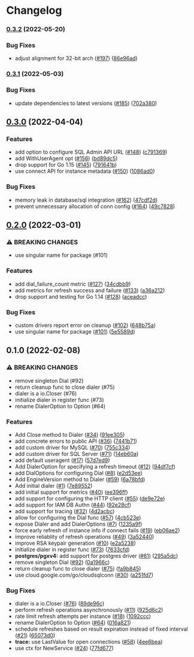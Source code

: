 # Changelog

### [0.3.2](https://github.com/GoogleCloudPlatform/cloud-sql-go-connector/compare/v0.3.1...v0.3.2) (2022-05-20)


### Bug Fixes

* adjust alignment for 32-bit arch ([#197](https://github.com/GoogleCloudPlatform/cloud-sql-go-connector/issues/197)) ([86e96ad](https://github.com/GoogleCloudPlatform/cloud-sql-go-connector/commit/86e96adf30cbc82ba170dc70ce4d0694a3b595ce))

### [0.3.1](https://github.com/GoogleCloudPlatform/cloud-sql-go-connector/compare/v0.3.0...v0.3.1) (2022-05-03)


### Bug Fixes

* update dependencies to latest versions ([#185](https://github.com/GoogleCloudPlatform/cloud-sql-go-connector/issues/185)) ([702a380](https://github.com/GoogleCloudPlatform/cloud-sql-go-connector/commit/702a3802d0383c0d71277779d80d62a5e5c23157))

## [0.3.0](https://github.com/GoogleCloudPlatform/cloud-sql-go-connector/compare/v0.2.0...v0.3.0) (2022-04-04)


### Features

* add option to configure SQL Admin API URL ([#148](https://github.com/GoogleCloudPlatform/cloud-sql-go-connector/issues/148)) ([c791369](https://github.com/GoogleCloudPlatform/cloud-sql-go-connector/commit/c79136972083480d16f65a4696a7747bae942afe))
* add WithUserAgent opt ([#156](https://github.com/GoogleCloudPlatform/cloud-sql-go-connector/issues/156)) ([bd89dc5](https://github.com/GoogleCloudPlatform/cloud-sql-go-connector/commit/bd89dc50bb50d1d6ff9cf5a146071b307a54683a))
* drop support for Go 1.15 ([#145](https://github.com/GoogleCloudPlatform/cloud-sql-go-connector/issues/145)) ([791641b](https://github.com/GoogleCloudPlatform/cloud-sql-go-connector/commit/791641bb2d0ab93955b218b9bc6f5335b8ead243))
* use connect API for instance metadata ([#150](https://github.com/GoogleCloudPlatform/cloud-sql-go-connector/issues/150)) ([1086ad0](https://github.com/GoogleCloudPlatform/cloud-sql-go-connector/commit/1086ad01cc7907051147d572f4f27ab1ba538027))


### Bug Fixes

* memory leak in database/sql integration ([#162](https://github.com/GoogleCloudPlatform/cloud-sql-go-connector/issues/162)) ([47cdf2d](https://github.com/GoogleCloudPlatform/cloud-sql-go-connector/commit/47cdf2da2230801b591bf4f459bfcbe7e9432cd1))
* prevent unnecessary allocation of conn config ([#164](https://github.com/GoogleCloudPlatform/cloud-sql-go-connector/issues/164)) ([49c7828](https://github.com/GoogleCloudPlatform/cloud-sql-go-connector/commit/49c782809aff84b6141027f1a2634b0a0db2b18a))

## [0.2.0](https://github.com/GoogleCloudPlatform/cloud-sql-go-connector/compare/v0.1.0...v0.2.0) (2022-03-01)


### ⚠ BREAKING CHANGES

* use singular name for package (#101)

### Features

* add dial_failure_count metric ([#127](https://github.com/GoogleCloudPlatform/cloud-sql-go-connector/issues/127)) ([34cdbb9](https://github.com/GoogleCloudPlatform/cloud-sql-go-connector/commit/34cdbb92efa6f186bd8afdde3c8dcc810e77911e))
* add metrics for refresh success and failure ([#133](https://github.com/GoogleCloudPlatform/cloud-sql-go-connector/issues/133)) ([a36a212](https://github.com/GoogleCloudPlatform/cloud-sql-go-connector/commit/a36a212dbd30474721669f10fbfda1e76a22d325))
* drop support and testing for Go 1.14 ([#128](https://github.com/GoogleCloudPlatform/cloud-sql-go-connector/issues/128)) ([aceadcc](https://github.com/GoogleCloudPlatform/cloud-sql-go-connector/commit/aceadcc4835b6fe18639a696755302bb00f82bc2))


### Bug Fixes

* custom drivers report error on cleanup ([#102](https://github.com/GoogleCloudPlatform/cloud-sql-go-connector/issues/102)) ([648b75a](https://github.com/GoogleCloudPlatform/cloud-sql-go-connector/commit/648b75a4d8e43b3641d827086047a9c6783c1306))
* use singular name for package ([#101](https://github.com/GoogleCloudPlatform/cloud-sql-go-connector/issues/101)) ([5e5589d](https://github.com/GoogleCloudPlatform/cloud-sql-go-connector/commit/5e5589db3bb0a86d9c167cd6b85358535238176a))


## 0.1.0 (2022-02-08)


### ⚠ BREAKING CHANGES

* remove singleton Dial (#92)
* return cleanup func to close dialer (#75)
* dialer is a io.Closer (#76)
* initialize dialer in register func (#73)
* rename DialerOption to Option (#64)

### Features

* Add Close method to Dialer ([#34](https://github.com/GoogleCloudPlatform/cloud-sql-go-connector/issues/34)) ([91ee305](https://github.com/GoogleCloudPlatform/cloud-sql-go-connector/commit/91ee305b6af83d48ba5fc445ad1191fd99785079))
* add concrete errors to public API ([#36](https://github.com/GoogleCloudPlatform/cloud-sql-go-connector/issues/36)) ([7441b71](https://github.com/GoogleCloudPlatform/cloud-sql-go-connector/commit/7441b7176d8bce5d2e054aa7e53f1509aece9898))
* add custom driver for MySQL ([#70](https://github.com/GoogleCloudPlatform/cloud-sql-go-connector/issues/70)) ([755c334](https://github.com/GoogleCloudPlatform/cloud-sql-go-connector/commit/755c3344f28e33d18a1d7acc414352ee73e39d8a))
* add custom driver for SQL Server ([#71](https://github.com/GoogleCloudPlatform/cloud-sql-go-connector/issues/71)) ([14eb60a](https://github.com/GoogleCloudPlatform/cloud-sql-go-connector/commit/14eb60a88532dd81cda4d602d044c98013ee0af6))
* add default useragent ([#17](https://github.com/GoogleCloudPlatform/cloud-sql-go-connector/issues/17)) ([57d7ed9](https://github.com/GoogleCloudPlatform/cloud-sql-go-connector/commit/57d7ed9da73c731196bdc5120134b6dec72d9c68))
* Add DialerOption for specifying a refresh timeout ([#12](https://github.com/GoogleCloudPlatform/cloud-sql-go-connector/issues/12)) ([94df7cf](https://github.com/GoogleCloudPlatform/cloud-sql-go-connector/commit/94df7cfa21dc60463afb1ad3519455d507d610f3))
* add DialOptions for configuring Dial  ([#8](https://github.com/GoogleCloudPlatform/cloud-sql-go-connector/issues/8)) ([e2d53ee](https://github.com/GoogleCloudPlatform/cloud-sql-go-connector/commit/e2d53ee6c66ba58114d8a49ca86f0eb3a56ce481))
* Add EngineVersion method to Dialer ([#59](https://github.com/GoogleCloudPlatform/cloud-sql-go-connector/issues/59)) ([6a78bfd](https://github.com/GoogleCloudPlatform/cloud-sql-go-connector/commit/6a78bfd4a73807e4fce455ae0d6cd4f531710edd))
* Add initial dialer ([#1](https://github.com/GoogleCloudPlatform/cloud-sql-go-connector/issues/1)) ([7e89552](https://github.com/GoogleCloudPlatform/cloud-sql-go-connector/commit/7e8955216cc91999e3d8d17ed9eced8f63564ca7))
* add initial support for metrics ([#40](https://github.com/GoogleCloudPlatform/cloud-sql-go-connector/issues/40)) ([ee396ff](https://github.com/GoogleCloudPlatform/cloud-sql-go-connector/commit/ee396fffb10ea52af9072d0fdd09a8b4e9d4b736))
* add support for configuring the HTTP client ([#55](https://github.com/GoogleCloudPlatform/cloud-sql-go-connector/issues/55)) ([de9e72e](https://github.com/GoogleCloudPlatform/cloud-sql-go-connector/commit/de9e72e1dc6961f6b6ed3fe9cf4381344dd5fa37))
* add support for IAM DB Authn ([#44](https://github.com/GoogleCloudPlatform/cloud-sql-go-connector/issues/44)) ([92e28cf](https://github.com/GoogleCloudPlatform/cloud-sql-go-connector/commit/92e28cfccd573c0908588ad3594ef9de403e5e51))
* add support for tracing ([#32](https://github.com/GoogleCloudPlatform/cloud-sql-go-connector/issues/32)) ([4d2acbc](https://github.com/GoogleCloudPlatform/cloud-sql-go-connector/commit/4d2acbcecb11acbbc58f95c711051a02fb31e82f))
* allow for configuring the Dial func ([#57](https://github.com/GoogleCloudPlatform/cloud-sql-go-connector/issues/57)) ([4cb523e](https://github.com/GoogleCloudPlatform/cloud-sql-go-connector/commit/4cb523e80b4a388b37c8ce251a533a3b8d370029))
* expose Dialer and add DialerOptions ([#7](https://github.com/GoogleCloudPlatform/cloud-sql-go-connector/issues/7)) ([1235a9f](https://github.com/GoogleCloudPlatform/cloud-sql-go-connector/commit/1235a9f62beb678f18695afc6d22d0b8e6b7b506))
* force early refresh of instance info if connect fails ([#19](https://github.com/GoogleCloudPlatform/cloud-sql-go-connector/issues/19)) ([eb06ae2](https://github.com/GoogleCloudPlatform/cloud-sql-go-connector/commit/eb06ae26609cbc46fa65e50c080508d53ec0b9c2))
* improve reliablity of refresh operations ([#49](https://github.com/GoogleCloudPlatform/cloud-sql-go-connector/issues/49)) ([3a52440](https://github.com/GoogleCloudPlatform/cloud-sql-go-connector/commit/3a5244075f68f3c95f26218f9008bb7451934f80))
* improve RSA keypair generation ([#10](https://github.com/GoogleCloudPlatform/cloud-sql-go-connector/issues/10)) ([e2a5238](https://github.com/GoogleCloudPlatform/cloud-sql-go-connector/commit/e2a52388ff047144272089db60cb0b1fce7c16bf))
* initialize dialer in register func ([#73](https://github.com/GoogleCloudPlatform/cloud-sql-go-connector/issues/73)) ([7633cfd](https://github.com/GoogleCloudPlatform/cloud-sql-go-connector/commit/7633cfd2eaadeef065686f85ae9f2faa5087e917))
* **postgres/pgxv4:** add support for postgres driver ([#61](https://github.com/GoogleCloudPlatform/cloud-sql-go-connector/issues/61)) ([295a5dc](https://github.com/GoogleCloudPlatform/cloud-sql-go-connector/commit/295a5dcfbdaeb12884333e678f8b9f7f44de2b46))
* remove singleton Dial ([#92](https://github.com/GoogleCloudPlatform/cloud-sql-go-connector/issues/92)) ([0a1966c](https://github.com/GoogleCloudPlatform/cloud-sql-go-connector/commit/0a1966c4fe0400e8dcd14b2531db20ad7bc10855))
* return cleanup func to close dialer ([#75](https://github.com/GoogleCloudPlatform/cloud-sql-go-connector/issues/75)) ([fa9b845](https://github.com/GoogleCloudPlatform/cloud-sql-go-connector/commit/fa9b84576a7adcf8f0ad4296723685d681ada89e))
* use cloud.google.com/go/cloudsqlconn ([#30](https://github.com/GoogleCloudPlatform/cloud-sql-go-connector/issues/30)) ([a251fd7](https://github.com/GoogleCloudPlatform/cloud-sql-go-connector/commit/a251fd727813223dc08f40bc5060add3235564e6))


### Bug Fixes

* dialer is a io.Closer ([#76](https://github.com/GoogleCloudPlatform/cloud-sql-go-connector/issues/76)) ([89de96c](https://github.com/GoogleCloudPlatform/cloud-sql-go-connector/commit/89de96c2a4d636cc3dfe44aa1b47ab3492d5cf0c))
* perform refresh operations asynchronously ([#11](https://github.com/GoogleCloudPlatform/cloud-sql-go-connector/issues/11)) ([925d6c2](https://github.com/GoogleCloudPlatform/cloud-sql-go-connector/commit/925d6c2686d519d182dc196c752ed0c7edb0e28c))
* rate limit refresh attempts per instance ([#18](https://github.com/GoogleCloudPlatform/cloud-sql-go-connector/issues/18)) ([1092ccc](https://github.com/GoogleCloudPlatform/cloud-sql-go-connector/commit/1092ccc04361293f6ea07fdc97cde30cf1cb1866))
* rename DialerOption to Option ([#64](https://github.com/GoogleCloudPlatform/cloud-sql-go-connector/issues/64)) ([016a821](https://github.com/GoogleCloudPlatform/cloud-sql-go-connector/commit/016a821ba191b7b2117c7d240507e32c289e3f0e))
* schedule refreshes based on result expiration instead of fixed interval ([#21](https://github.com/GoogleCloudPlatform/cloud-sql-go-connector/issues/21)) ([65073d0](https://github.com/GoogleCloudPlatform/cloud-sql-go-connector/commit/65073d0ea9582abbe01c7ca0698681624e3c7834))
* **trace:** use LastValue for open connections ([#58](https://github.com/GoogleCloudPlatform/cloud-sql-go-connector/issues/58)) ([4ee6bea](https://github.com/GoogleCloudPlatform/cloud-sql-go-connector/commit/4ee6bea069c196454dd48034457a16ba416b725c))
* use ctx for NewService ([#24](https://github.com/GoogleCloudPlatform/cloud-sql-go-connector/issues/24)) ([77fd677](https://github.com/GoogleCloudPlatform/cloud-sql-go-connector/commit/77fd677ccb827feb89e6bb41eb45c22f3a2b1861))
